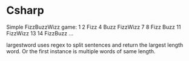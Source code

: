 # Csharp
Simple FizzBuzzWizz game:
1
2
Fizz
4
Buzz
FizzWizz
7
8
Fizz
Buzz
11
FizzWizz
13
14
FizzBuzz
...



largestword uses regex to split sentences and return the largest length word. Or the first instance is multiple words of same length.
